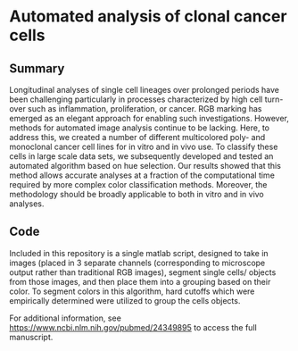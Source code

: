 # Automated analysis of clonal cancer cells
## Summary
Longitudinal analyses of single cell lineages over prolonged periods have been challenging particularly in processes characterized by high cell turn-over such as inflammation, proliferation, or cancer. RGB marking has emerged as an elegant approach for enabling such investigations. However, methods for automated image analysis continue to be lacking. Here, to address this, we created a number of different multicolored poly- and monoclonal cancer cell lines for in vitro and in vivo use. To classify these cells in large scale data sets, we subsequently developed and tested an automated algorithm based on hue selection. Our results showed that this method allows accurate analyses at a fraction of the computational time required by more complex color classification methods. Moreover, the methodology should be broadly applicable to both in vitro and in vivo analyses.

## Code
Included in this repository is a single matlab script, designed to take in images (placed in 3 separate channels (corresponding to microscope output rather than traditional RGB images), segment single cells/ objects from those images, and then place them into a grouping based on their color. To segment colors in this algorithm, hard cutoffs which were empirically determined were utilized to group the cells objects. 

For additional information, see https://www.ncbi.nlm.nih.gov/pubmed/24349895 to access the full manuscript.
